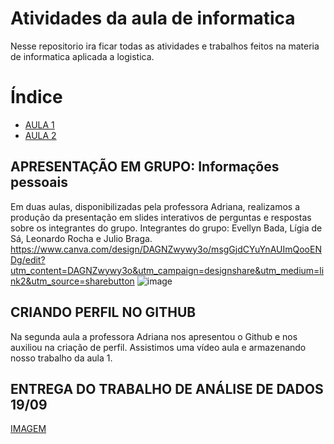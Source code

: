 # Atividades da aula de informatica

Nesse repositorio ira ficar todas as atividades e trabalhos feitos na materia de informatica aplicada a logistica.
# Índice

* [AULA 1](#apresentação-pessoal-em-grupo)
* [AULA 2](#criando-perfil-no-github)

## APRESENTAÇÃO EM GRUPO: Informações pessoais
Em duas aulas, disponibilizadas pela professora Adriana, realizamos a produção da presentação em slides interativos de perguntas e respostas sobre os integrantes do grupo.
Integrantes do grupo: Evellyn Bada, Lígia de Sá, Leonardo Rocha e Julio Braga.
https://www.canva.com/design/DAGNZwywy3o/msgGjdCYuYnAUImQooENDg/edit?utm_content=DAGNZwywy3o&utm_campaign=designshare&utm_medium=link2&utm_source=sharebutton
![image](https://github.com/user-attachments/assets/0fb3d947-68c7-41f6-8fa8-556aad67e90f)

## CRIANDO PERFIL NO GITHUB
Na segunda aula a professora Adriana nos apresentou o Github e nos auxiliou na criação de perfil. Assistimos uma vídeo aula e armazenando nosso trabalho da aula 1.

## ENTREGA DO TRABALHO DE ANÁLISE DE DADOS 19/09
[IMAGEM](https://github.com/ligiasa/informatica/blob/main/an%C3%A1lise%20de%20dados%20sjc.xlsx)
